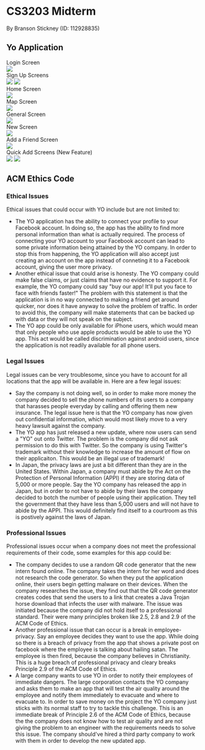 # CS3203 Midterm
By Branson Stickney (ID: 112928835)
## Yo Application
Login Screen  
![](Login.png)  
Sign Up Screens  
![](Signup1.png)
![](Signup2.png)  
Home Screen  
![](Home.png)  
Map Screen  
![](Map.png)  
General Screen  
![](General.png)  
New Screen  
![](New.png)  
Add a Friend Screen  
![](AddaFriend.png)  
Quick Add Screens (New Feature)  
![](QuickAdd1.png)
![](QuickAdd2.png)  

## ACM Ethics Code
### Ethical Issues
Ethical issues that could occur with YO include but are not limited to:  
* The YO application has the ability to connect your profile to your Facebook account. In doing so, the app has the ability to find more personal information than what is actually required. The process of connecting your YO account to your Facebook account can lead to some private information being attained by the YO company. In order to stop this from happening, the YO application will also accept just creating an account on the app instead of conneting it to a Facebook account, giving the user more privacy.
* Another ethical issue that could arise is honesty. The YO company could make false claims, or just claims that have no evidence to support it. For example, the YO company could say "buy our app! It'll put you face to face with friends faster!" The problem with this statement is that the application is in no way connected to making a friend get around quicker, nor does it have anyway to solve the problem of traffic. In order to avoid this, the company will make statements that can be backed up with data or they will not speak on the subject.
* The YO app could be only available for iPhone users, which would mean that only people who use apple products would be able to use the YO app. This act would be called discrimination against android users, since the application is not readily available for all phone users.
### Legal Issues
Legal issues can be very troublesome, since you have to account for all locations that the app will be available in. Here are a few legal issues:
* Say the company is not doing well, so in order to make more money the company decided to sell the phone numbers of its users to a company that harasses people everyday by calling and offering them new insurance. The legal issue here is that the YO company has now given out confidential information, which would most likely move to a very heavy lawsuit against the company.
* The YO app has just released a new update, where now users can send a "YO" out onto Twitter. The problem is the company did not ask permission to do this with Twitter. So the company is using Twitter's trademark without their knowledge to increase the amount of flow on their applicaiton. This would be an illegal use of trademark!
* In Japan, the privacy laws are just a bit different than they are in the United States. Within Japan, a company must abide by the Act on the Protection of Personal Information (APPI) if they are storing data of 5,000 or more people. Say the YO company has released the app in Japan, but in order to not have to abide by their laws the company decided to botch the number of people using their application. They tell the government that they have less than 5,000 users and will not have to abide by the APPI. This would definitely find itself to a courtroom as this is postively against the laws of Japan.
### Professional Issues
Professional issues occur when a company does not meet the professional requirements of their code, some examples for this app could be:
* The company decides to use a random QR code generator that the new intern found online. The company takes the intern for her word and does not research the code generator. So when they put the application online, their users begin getting malware on their devices. When the company researches the issue, they find out that the QR code generator creates codes that send the users to a link that creates a Java Trojan horse download that infects the user with malware. The issue was initiated because the company did not hold itself to a professional standard. Their were many principles broken like 2.5, 2.8 and 2.9 of the ACM Code of Ethics. 
* Another professional issue that can occur is a break in employee-privacy. Say an employee decides they want to use the app. While doing so there is a breach of privacy from the app that shows a private post on facebook where the employee is talking about hailing satan. The employee is then fired, because the company believes in Christianity. This is a huge breach of professional privacy and cleary breaks Principle 2.9 of the ACM Code of Ethics.
* A large company wants to use YO in order to notify their employees of immediate dangers. The large corporation contacts the YO company and asks them to make an app that will test the air quality around the employee and notify them immediately to evacuate and where to evacuate to. In order to save money on the project the YO company just sticks with its normal staff to try to tackle this challenge. This is an immediate break of Principle 2.6 of the ACM Code of Ethics, because the the company does not know how to test air quality and are not giving the problem to an engineer with the requirements needs to solve this issue. The company should've hired a third party company to work with them in order to develop the new updated app.
